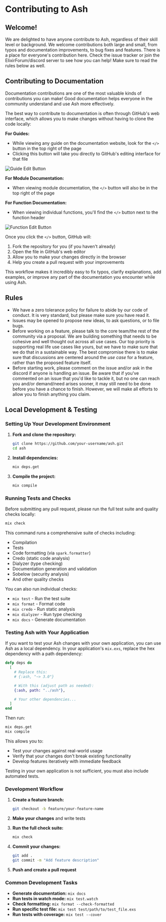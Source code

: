 # Contributing to Ash

## Welcome!

We are delighted to have anyone contribute to Ash, regardless of their skill level or background. We welcome contributions both large and small, from typos and documentation improvements, to bug fixes and features. There is a place for everyone's contribution here. Check the issue tracker or join the ElixirForum/discord server to see how you can help! Make sure to read the rules below as well.

## Contributing to Documentation

Documentation contributions are one of the most valuable kinds of contributions you can make! Good documentation helps everyone in the community understand and use Ash more effectively.

The best way to contribute to documentation is often through GitHub's web interface, which allows you to make changes without having to clone the code locally:

**For Guides:**
- While viewing any guide on the documentation website, look for the `</>` button in the top right of the page
- Clicking this button will take you directly to GitHub's editing interface for that file

![Guide Edit Button](documentation/assets/images/guides-link.png)

**For Module Documentation:**
- When viewing module documentation, the `</>` button will also be in the top right of the page

**For Function Documentation:**
- When viewing individual functions, you'll find the `</>` button next to the function header

![Function Edit Button](documentation/assets/images/functions-link.png)

Once you click the `</>` button, GitHub will:
1. Fork the repository for you (if you haven't already)
2. Open the file in GitHub's web editor
3. Allow you to make your changes directly in the browser
4. Help you create a pull request with your improvements

This workflow makes it incredibly easy to fix typos, clarify explanations, add examples, or improve any part of the documentation you encounter while using Ash.

## Rules

* We have a zero tolerance policy for failure to abide by our code of conduct. It is very standard, but please make sure
  you have read it.
* Issues may be opened to propose new ideas, to ask questions, or to file bugs.
* Before working on a feature, please talk to the core team/the rest of the community via a proposal. We are
  building something that needs to be cohesive and well thought out across all use cases. Our top priority is
  supporting real life use cases like yours, but we have to make sure that we do that in a sustainable way. The
  best compromise there is to make sure that discussions are centered around the *use case* for a feature, rather
  than the proposed feature itself.
* Before starting work, please comment on the issue and/or ask in the discord if anyone is handling an issue. Be aware that if you've commented on an issue that you'd like to tackle it, but no one can reach you and/or demand/need arises sooner, it may still need to be done before you have a chance to finish. However, we will make all efforts to allow you to finish anything you claim.

## Local Development & Testing

### Setting Up Your Development Environment

1. **Fork and clone the repository:**
   ```bash
   git clone https://github.com/your-username/ash.git
   cd ash
   ```

2. **Install dependencies:**
   ```bash
   mix deps.get
   ```

3. **Compile the project:**
   ```bash
   mix compile
   ```

### Running Tests and Checks

Before submitting any pull request, please run the full test suite and quality checks locally:

```bash
mix check
```

This command runs a comprehensive suite of checks including:
- Compilation
- Tests
- Code formatting (via `spark.formatter`)
- Credo (static code analysis)
- Dialyzer (type checking)
- Documentation generation and validation
- Sobelow (security analysis)
- And other quality checks

You can also run individual checks:
- `mix test` - Run the test suite
- `mix format` - Format code
- `mix credo` - Run static analysis
- `mix dialyzer` - Run type checking
- `mix docs` - Generate documentation

### Testing Ash with Your Application

If you want to test your Ash changes with your own application, you can use Ash as a local dependency. In your application's `mix.exs`, replace the hex dependency with a path dependency:

```elixir
defp deps do
  [
    # Replace this:
    # {:ash, "~> 3.0"}

    # With this (adjust path as needed):
    {:ash, path: "../ash"},

    # Your other dependencies...
  ]
end
```

Then run:
```bash
mix deps.get
mix compile
```

This allows you to:
- Test your changes against real-world usage
- Verify that your changes don't break existing functionality
- Develop features iteratively with immediate feedback

Testing in your own application is not sufficient, you must also include automated tests.

### Development Workflow

1. **Create a feature branch:**
   ```bash
   git checkout -b feature/your-feature-name
   ```

2. **Make your changes** and write tests

3. **Run the full check suite:**
   ```bash
   mix check
   ```

4. **Commit your changes:**
   ```bash
   git add .
   git commit -m "Add feature description"
   ```

5. **Push and create a pull request**

### Common Development Tasks

- **Generate documentation:** `mix docs`
- **Run tests in watch mode:** `mix test.watch`
- **Check formatting:** `mix format --check-formatted`
- **Run specific test file:** `mix test test/path/to/test_file.exs`
- **Run tests with coverage:** `mix test --cover`
